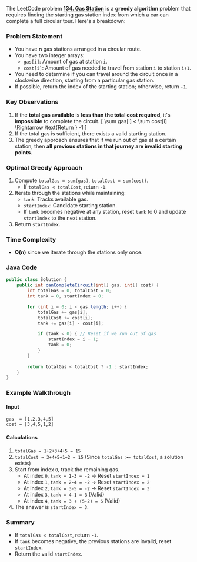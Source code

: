 The LeetCode problem **[134. Gas Station](https://leetcode.com/problems/gas-station/?envType=study-plan-v2&envId=top-interview-150)** is a **greedy algorithm** problem that requires finding the starting gas station index from which a car can complete a full circular tour. Here's a breakdown:

### **Problem Statement**
- You have **n** gas stations arranged in a circular route.
- You have two integer arrays:
  - `gas[i]`: Amount of gas at station `i`.
  - `cost[i]`: Amount of gas needed to travel from station `i` to station `i+1`.
- You need to determine if you can travel around the circuit once in a clockwise direction, starting from a particular gas station.
- If possible, return the index of the starting station; otherwise, return `-1`.

### **Key Observations**
1. If the **total gas available** is **less than the total cost required**, it's **impossible** to complete the circuit.
   \[
   \sum gas[i] < \sum cost[i] \Rightarrow \text{Return } -1
   \]
2. If the total gas is sufficient, there exists a valid starting station.
3. The greedy approach ensures that if we run out of gas at a certain station, then **all previous stations in that journey are invalid starting points**.

### **Optimal Greedy Approach**
1. Compute `totalGas = sum(gas)`, `totalCost = sum(cost)`.
   - If `totalGas < totalCost`, return `-1`.
2. Iterate through the stations while maintaining:
   - `tank`: Tracks available gas.
   - `startIndex`: Candidate starting station.
   - If `tank` becomes negative at any station, reset `tank` to 0 and update `startIndex` to the next station.
3. Return `startIndex`.

### **Time Complexity**
- **O(n)** since we iterate through the stations only once.

### **Java Code**
```java
public class Solution {
    public int canCompleteCircuit(int[] gas, int[] cost) {
        int totalGas = 0, totalCost = 0;
        int tank = 0, startIndex = 0;

        for (int i = 0; i < gas.length; i++) {
            totalGas += gas[i];
            totalCost += cost[i];
            tank += gas[i] - cost[i];

            if (tank < 0) { // Reset if we run out of gas
                startIndex = i + 1;
                tank = 0;
            }
        }
        
        return totalGas < totalCost ? -1 : startIndex;
    }
}
```

### **Example Walkthrough**
#### **Input**
```plaintext
gas  = [1,2,3,4,5]
cost = [3,4,5,1,2]
```
#### **Calculations**
1. `totalGas = 1+2+3+4+5 = 15`
2. `totalCost = 3+4+5+1+2 = 15` (Since `totalGas >= totalCost`, a solution exists)
3. Start from index `0`, track the remaining gas.
   - At index `0`, `tank = 1-3 = -2` → Reset `startIndex = 1`
   - At index `1`, `tank = 2-4 = -2` → Reset `startIndex = 2`
   - At index `2`, `tank = 3-5 = -2` → Reset `startIndex = 3`
   - At index `3`, `tank = 4-1 = 3` (Valid)
   - At index `4`, `tank = 3 + (5-2) = 6` (Valid)
4. The answer is `startIndex = 3`.

### **Summary**
- If `totalGas < totalCost`, return `-1`.
- If `tank` becomes negative, the previous stations are invalid, reset `startIndex`.
- Return the valid `startIndex`.